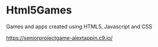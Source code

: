 # Html5Games
Games and apps created using HTML5, Javascript and CSS

https://seniorprojectgame-alextappin.c9.io/
